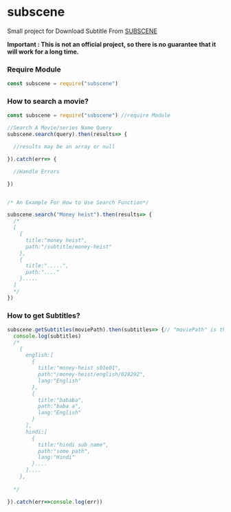 # subscene

Small project for Download Subtitle From [SUBSCENE](https://www.subscene.com/)

**Important : This is not an official project, so there is no guarantee that it will work for a long time.**

### Require Module
```javascript
const subscene = require("subscene")
```

### How to search a movie?

```javascript
const subscene = require("subscene") //require Module

//Search A Movie/series Name Query
subscene.search(query).then(results=> {

  //results may be an array or null

}).catch(err=> {

  //Handle Errors

})


/* An Example For How to Use Search Function*/

subscene.search("Money heist").then(results=> {
  /*
  [
    {
      title:"money heist",
      path:"/subtitle/money-heist"
    },
    {
      title:".....",
      path:"...."
    }.....
  ]
  */
})

```

### How to get Subtitles?


```javascript
subscene.getSubtitles(moviePath).then(subtitles=> {// "moviePath" is the "path" returned in the subscene.search() function
  console.log(subtitles)
  /*
    {
      english:[
        {
          title:"money-heist s01e01",
          path:"/money-heist/english/028292",
          lang:"English"
        },
        {
          title:"bababa",
          path:"baba a",
          lang:"English"
        }
      ],
      hindi:[
        {
          title:"hindi sub name",
          path:"some path",
          lang:"Hindi"
        }....
      ]....
    },
    
  */

}).catch(err=>console.log(err))
```